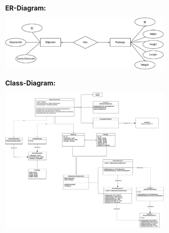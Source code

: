 ## ER-Diagram:

![Class Diagram](./ShipmentService_ERD.png)

## Class-Diagram:

![Class Diagram](./ClassDiagram.png)
